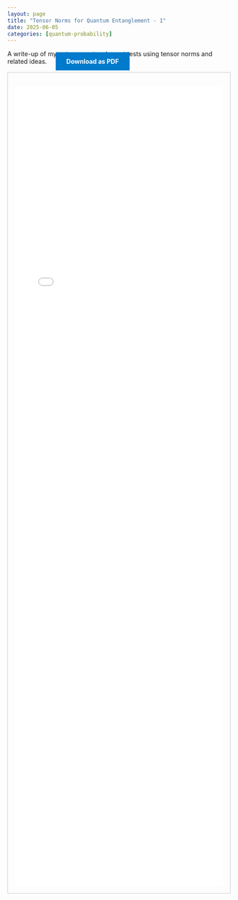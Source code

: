 ```yaml
---
layout: page
title: "Tensor Norms for Quantum Entanglement - 1"
date: 2025-06-05
categories: [quantum-probability]
---
```


A write-up of my notes on entanglement tests using tensor norms and related ideas.
<a href="{{ '/assets/pdf/tensor-norms-quantum-entanglement.pdf' | relative_url }}?download=pdf" download class="btn download-btn" style="background:#007acc; color:#fff; padding:0.75rem 1.5rem; text-decoration:none; font-weight:bold; margin-left:1rem;">Download as PDF</a>

<!--more-->

  <div class="note-box" style="border:1px solid #ccc; padding:1rem; margin-top:1rem;">
      <iframe src="{{ '/assets/html/tensor-norms-quantum-entanglement.html' | relative_url }}" width="100%" height="1800px" style="border:none; margin-top:1rem;" loading="lazy"></iframe>
  </div>